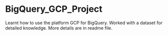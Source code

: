 # BigQuery_GCP_Project
Learnt how to use the platform GCP for BigQuery. Worked with a dataset for detailed knowledge. More details are in readme file.
